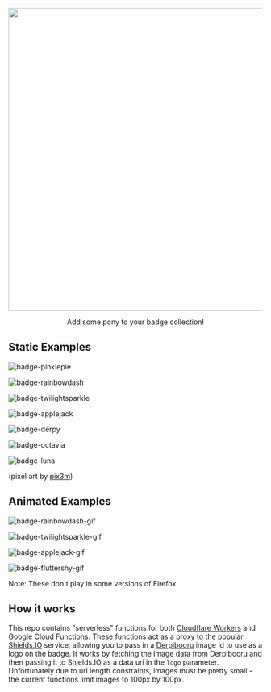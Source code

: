 <p align="center"><img width="600" src="https://user-images.githubusercontent.com/2406499/57032656-ea740e00-6c18-11e9-9c06-218dcc105fc3.png" /></p>
<p align="center">Add some pony to your badge collection!</p>


## Static Examples

![badge-pinkiepie][badge-pinkiepie]

![badge-rainbowdash][badge-rainbowdash]

![badge-twilightsparkle][badge-twilightsparkle]

![badge-applejack][badge-applejack]

![badge-derpy][badge-derpy]

![badge-octavia][badge-octavia]

![badge-luna][badge-luna]

(pixel art by [pix3m](https://deviantart.com/pix3m))

## Animated Examples

![badge-rainbowdash-gif][badge-rainbowdash-gif]

![badge-twilightsparkle-gif][badge-twilightsparkle-gif]

![badge-applejack-gif][badge-applejack-gif]

![badge-fluttershy-gif][badge-fluttershy-gif]

Note: These don't play in some versions of Firefox.

## How it works

This repo contains "serverless" functions for both [Cloudflare Workers](https://www.cloudflare.com/products/cloudflare-workers/) and [Google Cloud Functions](https://cloud.google.com/functions/). These functions act as a proxy to the popular [Shields.IO](https://shields.io/) service, allowing you to pass in a [Derpibooru](https://derpibooru.org/) image id to use as a logo on the badge. It works by fetching the image data from Derpibooru and then passing it to Shields.IO as a data uri in the `logo` parameter. Unfortunately due to url length constraints, images must be pretty small - the current functions limit images to 100px by 100px.


[badge-pinkiepie]:https://us-central1-pony-badges.cloudfunctions.net/badge/Pinkie%20Pie-Best%20Pony-F7438C.svg?style=popout&imageId=638543
[badge-rarity]:https://us-central1-pony-badges.cloudfunctions.net/badge/Rarity-Best%20Pony-6A50A7.svg?style=popout&imageId=662317
[badge-rainbowdash]:https://us-central1-pony-badges.cloudfunctions.net/badge/Rainbow%20Dash-Best%20Pony-269DCE.svg?style=popout&imageId=638547
[badge-twilightsparkle]:https://us-central1-pony-badges.cloudfunctions.net/badge/Twilight%20Sparkle-Best%20Pony-273873.svg?style=popout&imageId=638549
[badge-applejack]:https://us-central1-pony-badges.cloudfunctions.net/badge/Applejack-Best%20Pony-E59819.svg?style=popout&imageId=638528
[badge-derpy]:https://us-central1-pony-badges.cloudfunctions.net/badge/Derpy-Best%20Muffin-C1C5D3.svg?style=popout&imageId=638529
[badge-octavia]:https://us-central1-pony-badges.cloudfunctions.net/badge/Octavia-Best%20Pony-4B4B4B.svg?style=popout&imageId=638540
[badge-luna]:https://us-central1-pony-badges.cloudfunctions.net/badge/Luna-Best%20Princess-2449BE.svg?style=popout&imageId=638534

[badge-rainbowdash-gif]:https://us-central1-pony-badges.cloudfunctions.net/badge/Rainbow%20Dash-Best%20Pony-269DCE.svg?style=popout&imageId=1699633
[badge-twilightsparkle-gif]:https://us-central1-pony-badges.cloudfunctions.net/badge/Twilight%20Sparkle-Best%20Pony-273873.svg?style=popout&imageId=1379405
[badge-applejack-gif]:https://us-central1-pony-badges.cloudfunctions.net/badge/Applejack-Best%20Pony-E59819.svg?style=popout&imageId=296082
[badge-fluttershy-gif]:https://us-central1-pony-badges.cloudfunctions.net/badge/Fluttershy-Best%20Pony-E57FB1.svg?style=popout&imageId=678310

